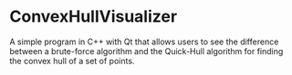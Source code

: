 # ConvexHullVisualizer
A simple program in C++ with Qt that allows users to see the difference between a brute-force algorithm and the Quick-Hull algorithm for finding the convex hull of a set of points.
